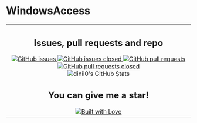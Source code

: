 # WindowsAccess
 
<table align="center">
  <tr>
    <td align="center">
      <h2>Issues, pull requests and repo</h2>
      <a href="https://github.com/dinii0/WindowsAccess/issues">
        <img src="https://img.shields.io/github/issues/dinii0/WindowsAccess" alt="GitHub issues">
      </a>
      <a href="https://github.com/dinii0/WindowsAccess/issues?q=is%3Aissue+is%3Aclosed">
        <img src="https://img.shields.io/github/issues-closed/dinii0/WindowsAccess" alt="GitHub issues closed">
      </a>
      <a href="https://github.com/dinii0/WindowsAccess/pulls">
        <img src="https://img.shields.io/github/issues-pr/dinii0/WindowsAccess" alt="GitHub pull requests">
      </a>
      <a href="https://github.com/dinii0/WindowsAccess/pulls?q=is%3Apr+is%3Aclosed">
        <img src="https://img.shields.io/github/issues-pr-closed/dinii0/WindowsAccess" alt="GitHub pull requests closed">
      </a>
      <br>
      <img src="https://github-readme-stats.vercel.app/api?username=dinii0&show_icons=true" alt="dinii0's GitHub Stats">
      <br>
      <h2>You can give me a star!</h2>
      <a href="https://github.com/dinii0/WindowsAccess/stargazers">
        <img src="https://i.imgur.com/FyVXkZL.png" alt="Built with Love">
      </a>
    </td>
  </tr>
</table>

